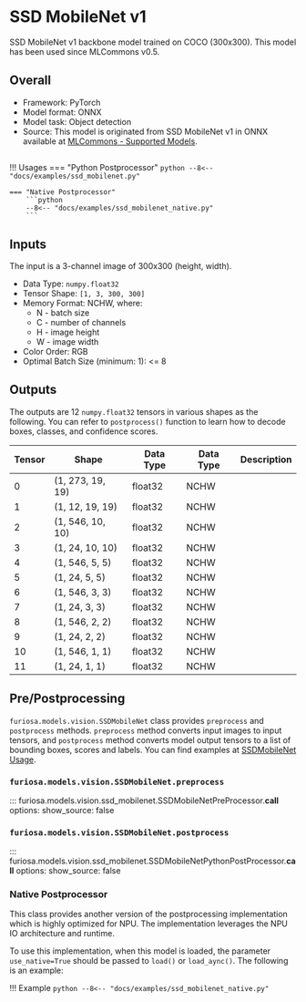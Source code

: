 # SSD MobileNet v1

SSD MobileNet v1 backbone model trained on COCO (300x300).
This model has been used since MLCommons v0.5.

## Overall
* Framework: PyTorch
* Model format: ONNX
* Model task: Object detection
* Source: This model is originated from SSD MobileNet v1 in ONNX available at
[MLCommons - Supported Models](https://github.com/mlcommons/inference/tree/master/vision/classification_and_detection#supported-models).

## <a name="SSDMobileNet_Usage"></a>
!!! Usages
    === "Python Postprocessor"
        ```python
        --8<-- "docs/examples/ssd_mobilenet.py"
        ```
     
    === "Native Postprocessor"
        ```python
        --8<-- "docs/examples/ssd_mobilenet_native.py"
        ```

## Inputs 
The input is a 3-channel image of 300x300 (height, width).

* Data Type: `numpy.float32`
* Tensor Shape: `[1, 3, 300, 300]`
* Memory Format: NCHW, where:
    * N - batch size
    * C - number of channels
    * H - image height
    * W - image width
* Color Order: RGB
* Optimal Batch Size (minimum: 1): <= 8

## Outputs
The outputs are 12 `numpy.float32` tensors in various shapes as the following.
You can refer to `postprocess()` function to learn how to decode boxes, classes, and confidence scores.

| Tensor | Shape            | Data Type | Data Type | Description |
|--------|------------------|-----------|-----------|-------------|
| 0      | (1, 273, 19, 19) | float32   | NCHW      |             |
| 1      | (1, 12, 19, 19)  | float32   | NCHW      |             |
| 2      | (1, 546, 10, 10) | float32   | NCHW      |             |
| 3      | (1, 24, 10, 10)  | float32   | NCHW      |             |
| 4      | (1, 546, 5, 5)   | float32   | NCHW      |             |
| 5      | (1, 24, 5, 5)    | float32   | NCHW      |             |
| 6      | (1, 546, 3, 3)   | float32   | NCHW      |             |
| 7      | (1, 24, 3, 3)    | float32   | NCHW      |             |
| 8      | (1, 546, 2, 2)   | float32   | NCHW      |             |
| 9      | (1, 24, 2, 2)    | float32   | NCHW      |             |
| 10     | (1, 546, 1, 1)   | float32   | NCHW      |             |
| 11     | (1, 24, 1, 1)    | float32   | NCHW      |             |

## Pre/Postprocessing
`furiosa.models.vision.SSDMobileNet` class provides `preprocess` and `postprocess` methods.
`preprocess` method converts input images to input tensors, and `postprocess` method converts 
model output tensors to a list of bounding boxes, scores and labels. 
You can find examples at [SSDMobileNet Usage](#SSDMobileNet_Usage).
 
### `furiosa.models.vision.SSDMobileNet.preprocess`
::: furiosa.models.vision.ssd_mobilenet.SSDMobileNetPreProcessor.__call__
    options:
        show_source: false
    
### `furiosa.models.vision.SSDMobileNet.postprocess`
::: furiosa.models.vision.ssd_mobilenet.SSDMobileNetPythonPostProcessor.__call__
    options:
        show_source: false

### <a href="NativePostProcessor"></a>Native Postprocessor
This class provides another version of the postprocessing implementation
which is highly optimized for NPU. The implementation leverages the NPU IO architecture and runtime.

To use this implementation, when this model is loaded, the parameter `use_native=True`
should be passed to `load()` or `load_aync()`. The following is an example:

!!! Example
    ```python
    --8<-- "docs/examples/ssd_mobilenet_native.py"
    ```
